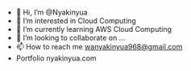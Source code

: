 - 👋 Hi, I’m @Nyakinyua
- 👀 I’m interested in Cloud Computing
- 🌱 I’m currently learning AWS Cloud Computing
- 💞️ I’m looking to collaborate on ...
- 📫 How to reach me wanyakinyua968@gmail.com
-    Portfolio nyakinyua.com
<!---
Nyakinyua/Nyakinyua is a ✨ special ✨ repository because its `README.md` (this file) appears on your GitHub profile.
You can click the Preview link to take a look at your changes.
--->
